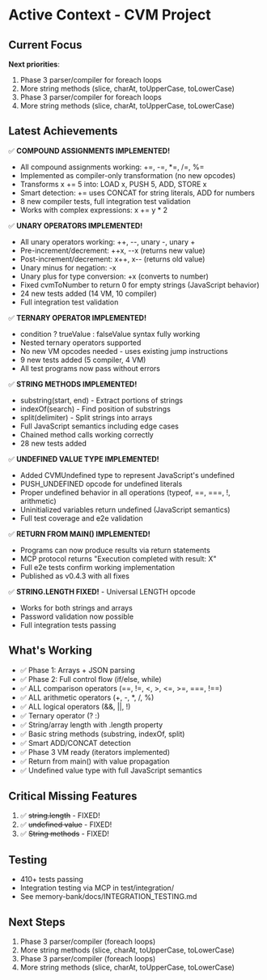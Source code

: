 # Active Context - CVM Project

## Current Focus
**Next priorities**:
1. Phase 3 parser/compiler for foreach loops
2. More string methods (slice, charAt, toUpperCase, toLowerCase)
3. Phase 3 parser/compiler for foreach loops
4. More string methods (slice, charAt, toUpperCase, toLowerCase)

## Latest Achievements
✅ **COMPOUND ASSIGNMENTS IMPLEMENTED!**
- All compound assignments working: +=, -=, *=, /=, %=
- Implemented as compiler-only transformation (no new opcodes)
- Transforms x += 5 into: LOAD x, PUSH 5, ADD, STORE x
- Smart detection: += uses CONCAT for string literals, ADD for numbers
- 8 new compiler tests, full integration test validation
- Works with complex expressions: x += y * 2

✅ **UNARY OPERATORS IMPLEMENTED!**
- All unary operators working: ++, --, unary -, unary +
- Pre-increment/decrement: ++x, --x (returns new value)
- Post-increment/decrement: x++, x-- (returns old value)
- Unary minus for negation: -x
- Unary plus for type conversion: +x (converts to number)
- Fixed cvmToNumber to return 0 for empty strings (JavaScript behavior)
- 24 new tests added (14 VM, 10 compiler)
- Full integration test validation

✅ **TERNARY OPERATOR IMPLEMENTED!**
- condition ? trueValue : falseValue syntax fully working
- Nested ternary operators supported
- No new VM opcodes needed - uses existing jump instructions
- 9 new tests added (5 compiler, 4 VM)
- All test programs now pass without errors

✅ **STRING METHODS IMPLEMENTED!**
- substring(start, end) - Extract portions of strings
- indexOf(search) - Find position of substrings
- split(delimiter) - Split strings into arrays
- Full JavaScript semantics including edge cases
- Chained method calls working correctly
- 28 new tests added

✅ **UNDEFINED VALUE TYPE IMPLEMENTED!**
- Added CVMUndefined type to represent JavaScript's undefined
- PUSH_UNDEFINED opcode for undefined literals
- Proper undefined behavior in all operations (typeof, ==, ===, !, arithmetic)
- Uninitialized variables return undefined (JavaScript semantics)
- Full test coverage and e2e validation

✅ **RETURN FROM MAIN() IMPLEMENTED!**
- Programs can now produce results via return statements
- MCP protocol returns "Execution completed with result: X"
- Full e2e tests confirm working implementation
- Published as v0.4.3 with all fixes

✅ **STRING.LENGTH FIXED!** - Universal LENGTH opcode
- Works for both strings and arrays
- Password validation now possible
- Full integration tests passing

## What's Working
- ✅ Phase 1: Arrays + JSON parsing
- ✅ Phase 2: Full control flow (if/else, while)
- ✅ ALL comparison operators (==, !=, <, >, <=, >=, ===, !==)
- ✅ ALL arithmetic operators (+, -, *, /, %)
- ✅ ALL logical operators (&&, ||, !)
- ✅ Ternary operator (? :)
- ✅ String/array length with .length property
- ✅ Basic string methods (substring, indexOf, split)
- ✅ Smart ADD/CONCAT detection
- ✅ Phase 3 VM ready (iterators implemented)
- ✅ Return from main() with value propagation
- ✅ Undefined value type with full JavaScript semantics

## Critical Missing Features
1. ✅ ~~string.length~~ - FIXED!
2. ✅ ~~undefined value~~ - FIXED!
3. ✅ ~~String methods~~ - FIXED!

## Testing
- 410+ tests passing
- Integration testing via MCP in test/integration/
- See memory-bank/docs/INTEGRATION_TESTING.md

## Next Steps
1. Phase 3 parser/compiler (foreach loops)
2. More string methods (slice, charAt, toUpperCase, toLowerCase)
3. Phase 3 parser/compiler (foreach loops)
4. More string methods (slice, charAt, toUpperCase, toLowerCase)